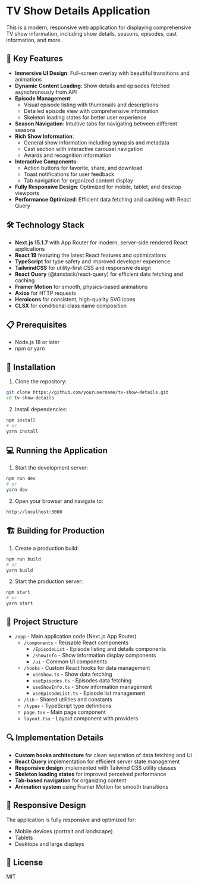 # TV Show Details Application

This is a modern, responsive web application for displaying comprehensive TV show information, including show details, seasons, episodes, cast information, and more.

## 🌟 Key Features

- **Immersive UI Design**: Full-screen overlay with beautiful transitions and animations
- **Dynamic Content Loading**: Show details and episodes fetched asynchronously from API
- **Episode Management**:
  - Visual episode listing with thumbnails and descriptions
  - Detailed episode view with comprehensive information
  - Skeleton loading states for better user experience
- **Season Navigation**: Intuitive tabs for navigating between different seasons
- **Rich Show Information**:
  - General show information including synopsis and metadata
  - Cast section with interactive carousel navigation
  - Awards and recognition information
- **Interactive Components**:
  - Action buttons for favorite, share, and download
  - Toast notifications for user feedback
  - Tab navigation for organized content display
- **Fully Responsive Design**: Optimized for mobile, tablet, and desktop viewports
- **Performance Optimized**: Efficient data fetching and caching with React Query

## 🛠️ Technology Stack

- **Next.js 15.1.7** with App Router for modern, server-side rendered React applications
- **React 19** featuring the latest React features and optimizations
- **TypeScript** for type safety and improved developer experience
- **TailwindCSS** for utility-first CSS and responsive design
- **React Query** (@tanstack/react-query) for efficient data fetching and caching
- **Framer Motion** for smooth, physics-based animations
- **Axios** for HTTP requests
- **Heroicons** for consistent, high-quality SVG icons
- **CLSX** for conditional class name composition

## 📋 Prerequisites

- Node.js 18 or later
- npm or yarn

## 🚀 Installation

1. Clone the repository:

```bash
git clone https://github.com/yourusername/tv-show-details.git
cd tv-show-details
```

2. Install dependencies:

```bash
npm install
# or
yarn install
```

## 💻 Running the Application

1. Start the development server:

```bash
npm run dev
# or
yarn dev
```

2. Open your browser and navigate to:

```
http://localhost:3000
```

## 🏗️ Building for Production

1. Create a production build:

```bash
npm run build
# or
yarn build
```

2. Start the production server:

```bash
npm start
# or
yarn start
```

## 📁 Project Structure

- `/app` - Main application code (Next.js App Router)
  - `/components` - Reusable React components
    - `/EpisodeList` - Episode listing and details components
    - `/ShowInfo` - Show information display components
    - `/ui` - Common UI components
  - `/hooks` - Custom React hooks for data management
    - `useShow.ts` - Show data fetching
    - `useEpisodes.ts` - Episodes data fetching
    - `useShowInfo.ts` - Show information management
    - `useEpisodeList.ts` - Episode list management
  - `/lib` - Shared utilities and constants
  - `/types` - TypeScript type definitions
  - `page.tsx` - Main page component
  - `layout.tsx` - Layout component with providers

## 🔍 Implementation Details

- **Custom hooks architecture** for clean separation of data fetching and UI
- **React Query** implementation for efficient server state management
- **Responsive design** implemented with Tailwind CSS utility classes
- **Skeleton loading states** for improved perceived performance
- **Tab-based navigation** for organizing content
- **Animation system** using Framer Motion for smooth transitions

## 📱 Responsive Design

The application is fully responsive and optimized for:

- Mobile devices (portrait and landscape)
- Tablets
- Desktops and large displays

## 📄 License

MIT
